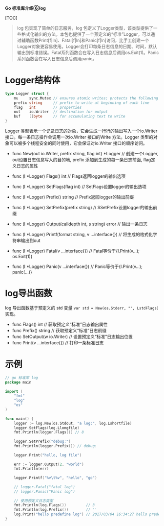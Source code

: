 **Go 标准库介绍⑥log**

[TOC]

>log 包实现了简单的日志服务，log 包定义了Logger类型，该类型提供了一些格式化输出的方法。本包也提供了一个预定义的“标准”Logger，可以通过辅助函数Print[f|ln]、Fatal[f|ln]和Panic[f|ln]访问，比手工创建一个Logger对象更容易使用。Logger会打印每条日志信息的日期、时间，默认输出到标准错误。Fatal系列函数会在写入日志信息后调用os.Exit(1)。Panic系列函数会在写入日志信息后调用panic。

# Logger结构体

```go
type Logger struct {
    mu     sync.Mutex // ensures atomic writes; protects the following fields
    prefix string     // prefix to write at beginning of each line
    flag   int        // properties
    out    io.Writer  // destination for output
    buf    []byte     // for accumulating text to write
}
```

Logger 类型表示一个记录日志的对象，它会生成一行行的输出写入一个io.Writer 接口。每一条日志操作会调用一次io.Writer 接口的Write 方法。Logger 类型的对象可以被多个线程安全的同时使用，它会保证对io.Writer 接口的顺序访问。

* func New(out io.Writer, prefix string, flag int) *Logger // 创建一个Logger, out设置日志信息写入的目的地, prefix 添加到生成的每一条日志前面, flag定义日志的属性

* func (l *Logger) Flags() int // Flags返回logger的输出选项

* func (l *Logger) SetFlags(flag int) // SetFlags设置logger的输出选项

* func (l *Logger) Prefix() string // Prefix返回logger的输出前缀

* func (l *Logger) SetPrefix(prefix string) // SSetPrefix设置logger的输出前缀

* func (l *Logger) Output(calldepth int, s string) error // 输出一条日志

* func (l *Logger) Printf(format string, v ...interface{}) // 将生成的格式化字符串输出到out

* func (l *Logger) Fatal(v ...interface{}) // Fatal等价于{l.Print(v…); os.Exit(1)}

* func (l *Logger) Panic(v ...interface{}) // Panic等价于{l.Print(v…); panic(…)}

# log导出函数

log 导出函数基于预定义的 std 变量 `var std = New(os.Stderr, "", LstdFlags)` 实现。

* func Flags() int // 获取预定义“标准”日志输出属性
* func Prefix() string // 获取预定义“标准”日志前缀
* func SetOutput(w io.Writer) // 设置预定义“标准”日志输出位置
* func Print(v ...interface{}) // 打印一条标准日志

# 示例

```go
// go 标准库 log
package main
 
import (
    "fmt"
    "log"
    "os"
)
 
func main() {
    logger := log.New(os.Stdout, "a log:", log.Lshortfile)
    logger.SetFlags(log.Llongfile)
    fmt.Println(logger.Flags()) // 8
 
    logger.SetPrefix("debug:")
    fmt.Println(logger.Prefix()) // debug:
 
    logger.Print("hello, log file")
 
    err := logger.Output(2, "world")
    fmt.Println(err)
 
    logger.Printf("%v\t%v", "hello", "go")
 
    // logger.Fatal("fatal log")
    // logger.Panic("Panic log")
 
    // 使用预定义日志类型
    fmt.Println(log.Flags())         // 3
    fmt.Println(log.Prefix())        // ''
    log.Print("hello predefine log") // 2017/03/04 16:34:27 hello predefine log
}
```

